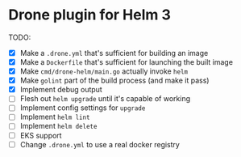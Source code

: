 # Drone plugin for Helm 3

TODO:

* [x] Make a `.drone.yml` that's sufficient for building an image
* [x] Make a `Dockerfile` that's sufficient for launching the built image
* [x] Make `cmd/drone-helm/main.go` actually invoke `helm`
* [x] Make `golint` part of the build process (and make it pass)
* [x] Implement debug output
* [ ] Flesh out `helm upgrade` until it's capable of working
* [ ] Implement config settings for `upgrade`
* [ ] Implement `helm lint`
* [ ] Implement `helm delete`
* [ ] EKS support
* [ ] Change `.drone.yml` to use a real docker registry
